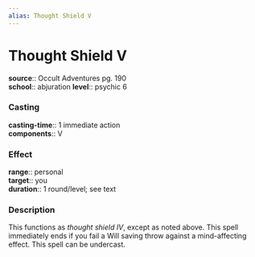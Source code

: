 ```yaml
---
alias: Thought Shield V
---
```


# Thought Shield V 

**source**:: Occult Adventures pg. 190  
**school**:: abjuration
**level**:: psychic 6

### Casting 

**casting-time**:: 1 immediate action  
**components**:: V

### Effect 

**range**:: personal  
**target**:: you  
**duration**:: 1 round/level; see text

### Description 

This functions as *thought shield IV*, except as noted above. This spell immediately ends if you fail a Will saving throw against a mind-affecting effect. This spell can be undercast.
